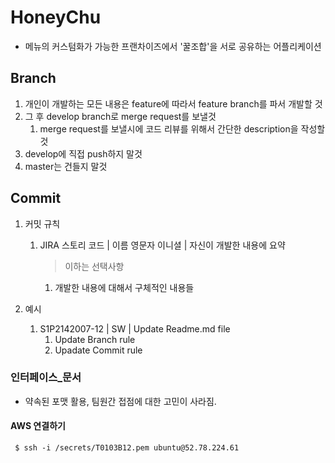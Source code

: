 # HoneyChu

- 메뉴의 커스텀화가 가능한 프랜차이즈에서 '꿀조합'을 서로 공유하는 어플리케이션

## Branch

1. 개인이 개발하는 모든 내용은 feature에 따라서 feature branch를 파서 개발할 것
2. 그 후 develop branch로 merge request를 보낼것
   1. merge request를 보낼시에 코드 리뷰를 위해서 간단한 description을 작성할 것
3. develop에 직접 push하지 말것
4. master는 건들지 말것 


## Commit

1. 커밋 규칙

   1. JIRA 스토리 코드 | 이름 영문자 이니셜 | 자신이 개발한 내용에 요약

      > 이하는 선택사항

      1. 개발한 내용에 대해서 구체적인 내용들

2. 예시

   1. S1P2142007-12 | SW | Update Readme.md file
      1. Update Branch rule
      2. Upadate Commit rule 



### 인터페이스_문서

* 약속된 포맷 활용, 팀원간 접점에 대한 고민이 사라짐.



#### AWS 연결하기

~~~
 $ ssh -i /secrets/T0103B12.pem ubuntu@52.78.224.61

~~~

